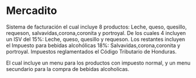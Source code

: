 # Mercadito
Sistema de facturación el cual incluye 8 productos: Leche, queso, quesillo, requeson, salvavidas,corona,coronita y portroyal.
De los cuales 4 incluyen un ISV del 15%: Leche, queso, quesillo y requeson.
Los restantes incluyen el Impuesto para bebidas alcohólicas 18%: Salvavidas,corona,coronita y portroyal.
Impuestos reglamentados el Código Tributario de Honduras.

El cual incluye un menu para los productos con impuesto normal, y un menu secundario para la compra de bebidas alcoholicas.
